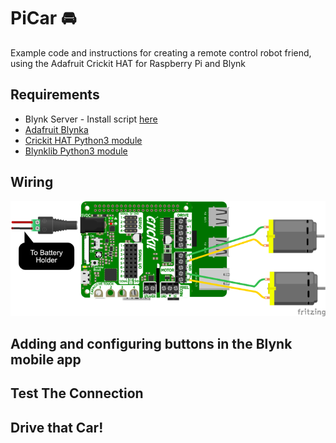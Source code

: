# PiCar :oncoming_automobile:

Example code and instructions for creating a remote control robot friend, using the Adafruit Crickit HAT for Raspberry Pi and Blynk

## Requirements
  * Blynk Server - Install script [here](https://github.com/librarysteve/installblynkpi)
  * [Adafruit Blynka](https://learn.adafruit.com/circuitpython-on-raspberrypi-linux/installing-circuitpython-on-raspberry-pi)
  * [Crickit HAT Python3 module](https://learn.adafruit.com/adafruit-crickit-hat-for-raspberry-pi-linux-computers)
  * [Blynklib Python3 module](https://github.com/blynkkk/lib-python)
  
##  Wiring 
<img src="https://github.com/librarysteve/PiCar/blob/master/Annotated_Small.png"></img>
## Adding and configuring buttons in the Blynk mobile app

## Test The Connection

## Drive that Car!
